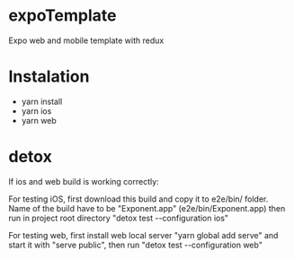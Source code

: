 # expoTemplate
Expo web and mobile template with redux

# Instalation
 - yarn install
 - yarn ios
 - yarn web


# detox
 If ios and web build is working correctly: 

  For testing iOS, first download this build and copy it to e2e/bin/ folder. Name of the build have to be "Exponent.app" (e2e/bin/Exponent.app) then run in project root directory "detox test --configuration ios"

  For testing web, first install web local server "yarn global add serve" and start it with "serve public", then run "detox test --configuration web"


